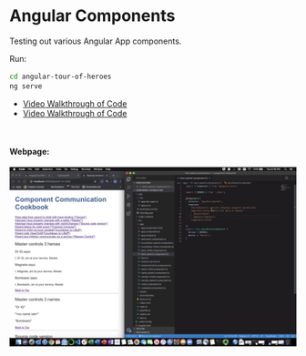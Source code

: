 Angular Components
================

Testing out various Angular App components.

Run:

``` bash
cd angular-tour-of-heroes
ng serve
```

  - [Video Walkthrough of
    Code](https://northwestern.hosted.panopto.com/Panopto/Pages/Viewer.aspx?id=f4945f98-a8b2-44bf-bab7-ab040034f872)  
  - [Video Walkthrough of
    Code](https://northwestern.hosted.panopto.com/Panopto/Pages/Viewer.aspx?id=d79b98d0-d94b-4704-8e2f-ab040049f3a3)

<br>

#### Webpage:

![linechart](https://raw.githubusercontent.com/papagorgio23/Northwestern/master/440%20-%20Application%20Engineering/Angular%20Components/angular.png)
